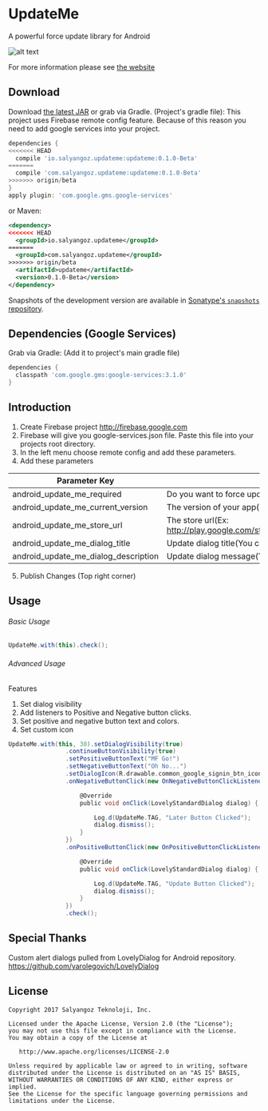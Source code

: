 UpdateMe
=======

A powerful force update library for Android


![alt text](http://www.salyangoz.com.tr/updateme/sample.png)



For more information please see [the website][1]

Download
--------

Download [the latest JAR][2] or grab via Gradle. (Project's gradle file):
This project uses Firebase remote config feature. Because of this reason you need to add google services into your project.
```groovy
dependencies {
<<<<<<< HEAD
  compile 'io.salyangoz.updateme:updateme:0.1.0-Beta'
=======
  compile 'com.salyangoz.updateme:updateme:0.1.0-Beta'
>>>>>>> origin/beta
}
apply plugin: 'com.google.gms.google-services'
```
or Maven:
```xml
<dependency>
<<<<<<< HEAD
  <groupId>io.salyangoz.updateme</groupId>
=======
  <groupId>com.salyangoz.updateme</groupId>
>>>>>>> origin/beta
  <artifactId>updateme</artifactId>
  <version>0.1.0-Beta</version>
</dependency>
```

Snapshots of the development version are available in [Sonatype's `snapshots` repository][snap].

Dependencies (Google Services)
--------

Grab via Gradle: (Add it to project's main gradle file)

```groovy
dependencies {
  classpath 'com.google.gms:google-services:3.1.0'
}
```

Introduction
--------

1. Create Firebase project http://firebase.google.com 
2. Firebase will give you google-services.json file. Paste this file into your projects root directory.
3. In the left menu choose remote config and add these parameters.
4. Add these parameters

| Parameter Key  | Default Value |
| ------------- | ------------- |
| android_update_me_required  | Do you want to force update App (Ex: false|true)  |
| android_update_me_current_version  | The version of your app(Ex: 1.0.0)  |
| android_update_me_store_url  | The store url(Ex: http://play.google.com/store/apps/com.salyangoz.torrentfinder)  |
| android_update_me_dialog_title  | Update dialog title(You can leave blank)  |
| android_update_me_dialog_description  | Update dialog message(You can leave blank)  |

5. Publish Changes (Top right corner)

Usage
--------

###### Basic Usage

```groovy
UpdateMe.with(this).check();
```

###### Advanced Usage
Features
1. Set dialog visibility
2. Add listeners to Positive and Negative button clicks. 
3. Set positive and negative button text and colors. 
4. Set custom icon 

```groovy
UpdateMe.with(this, 30).setDialogVisibility(true)
                .continueButtonVisibility(true)
                .setPositiveButtonText("MF Go!")
                .setNegativeButtonText("Oh No...")
                .setDialogIcon(R.drawable.common_google_signin_btn_icon_dark)
                .onNegativeButtonClick(new OnNegativeButtonClickListener() {

                    @Override
                    public void onClick(LovelyStandardDialog dialog) {

                        Log.d(UpdateMe.TAG, "Later Button Clicked");
                        dialog.dismiss();
                    }
                })
                .onPositiveButtonClick(new OnPositiveButtonClickListener() {

                    @Override
                    public void onClick(LovelyStandardDialog dialog) {

                        Log.d(UpdateMe.TAG, "Update Button Clicked");
                        dialog.dismiss();
                    }
                })
                .check();
```

Special Thanks
--------
Custom alert dialogs pulled from LovelyDialog for Android repository. https://github.com/yarolegovich/LovelyDialog


License
--------

    Copyright 2017 Salyangoz Teknoloji, Inc.

    Licensed under the Apache License, Version 2.0 (the "License");
    you may not use this file except in compliance with the License.
    You may obtain a copy of the License at

       http://www.apache.org/licenses/LICENSE-2.0

    Unless required by applicable law or agreed to in writing, software
    distributed under the License is distributed on an "AS IS" BASIS,
    WITHOUT WARRANTIES OR CONDITIONS OF ANY KIND, either express or implied.
    See the License for the specific language governing permissions and
    limitations under the License.


 [1]: http://salyangoz.github.io/updateme/
 [2]: https://search.maven.org/remote_content?g=com.salyangoz.updateme&a=updateme&v=LATEST
 [snap]: https://oss.sonatype.org/content/repositories/snapshots/

